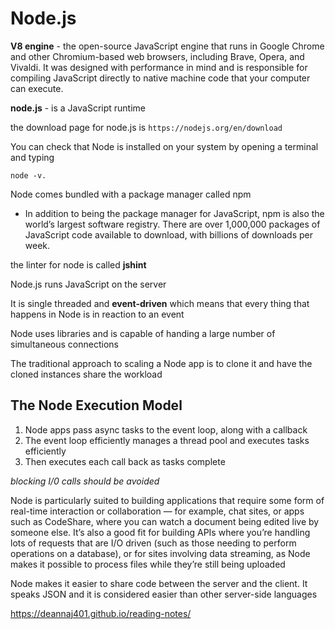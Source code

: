 # Node.js

**V8 engine** - the open-source JavaScript engine that runs in Google Chrome and other Chromium-based web browsers, including Brave, Opera, and Vivaldi. It was designed with performance in mind and is responsible for compiling JavaScript directly to native machine code that your computer can execute.

**node.js** - is a JavaScript runtime

the download page for node.js is 
```https://nodejs.org/en/download```

You can check that Node is installed on your system by opening a terminal and typing 

```node -v.```

Node comes bundled with a package manager called npm

* In addition to being the package manager for JavaScript, npm is also the world’s largest software registry. There are over 1,000,000 packages of JavaScript code available to download, with billions of downloads per week.

the linter for node is called **jshint**



 Node.js runs JavaScript on the server

It is single threaded and **event-driven** which means that every thing that happens in Node is in reaction to an event

Node uses libraries and is capable of handing a large number of simultaneous connections

The traditional approach to scaling a Node app is to clone it and have the cloned instances share the workload

## The Node Execution Model

1. Node apps pass async tasks to the event loop, along with a callback
1. The event loop efficiently manages a thread pool and executes tasks efficiently
1. Then executes each call back as tasks complete

*blocking I/0 calls should be avoided*

Node is particularly suited to building applications that require some form of real-time interaction or collaboration — for example, chat sites, or apps such as CodeShare, where you can watch a document being edited live by someone else. It’s also a good fit for building APIs where you’re handling lots of requests that are I/O driven (such as those needing to perform operations on a database), or for sites involving data streaming, as Node makes it possible to process files while they’re still being uploaded


Node makes it easier to share code between the server and the client. It speaks JSON and it is considered easier than other server-side languages

https://deannaj401.github.io/reading-notes/